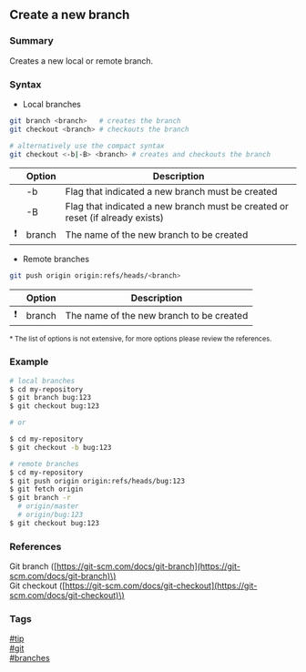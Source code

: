 ## Create a new branch

### Summary
Creates a new local or remote branch.  

### Syntax
- Local branches
```bash
git branch <branch>   # creates the branch
git checkout <branch> # checkouts the branch

# alternatively use the compact syntax
git checkout <-b|-B> <branch> # creates and checkouts the branch 
```
    
|               | Option | Description                                                                   |
| :-----------: | ------ | ----------------------------------------------------------------------------- |
|               | -b     | Flag that indicated a new branch must be created                              |
|               | -B     | Flag that indicated a new branch must be created or reset (if already exists) |
| :exclamation: | branch | The name of the new branch to be created                                      |
   
- Remote branches
```bash
git push origin origin:refs/heads/<branch>
```
    
|               | Option | Description                              |
| :-----------: | ------ | ---------------------------------------- |
| :exclamation: | branch | The name of the new branch to be created |
    
<sub>* The list of options is not extensive, for more options please review the references.</sub>
  
### Example
```bash
# local branches
$ cd my-repository
$ git branch bug:123
$ git checkout bug:123

# or

$ cd my-repository
$ git checkout -b bug:123

# remote branches
$ cd my-repository
$ git push origin origin:refs/heads/bug:123
$ git fetch origin
$ git branch -r
  # origin/master
  # origin/bug:123
$ git checkout bug:123

```

### References
Git branch \([https://git-scm.com/docs/git-branch](https://git-scm.com/docs/git-branch)\)  
Git checkout \([https://git-scm.com/docs/git-checkout](https://git-scm.com/docs/git-checkout)\)

### Tags
[#tip](../../tips.md)  
[#git](../git.md)  
[#branches](branches.md)  
